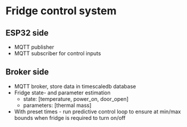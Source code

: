 # Fridge control system
## ESP32 side
- MQTT publisher
- MQTT subscriber for control inputs

## Broker side
- MQTT broker, store data in timescaledb database
- Fridge state- and parameter estimation
    - state: [temperature, power_on, door_open]
    - parameters: [thermal mass]
- With preset times - run predictive control loop to ensure at min/max bounds when fridge is required to turn on/off
